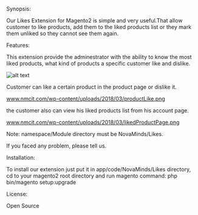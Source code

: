 Synopsis:

Our Likes Extension for Magento2 is simple and very useful.That allow customer to like products, 
add them to the liked products list or they mark them unliked so they cannot see them again. 

Features:

This extension provide the adminestrator with the ability to know the most liked products,
what kind of products a specific customer like and dislike.

![alt text](http://nmcit.com/wp-content/uploads/2018/03/likeGrid.png)


Customer can like a certain product in the product page or dislike it.

www.nmcit.com/wp-content/uploads/2018/03/productLike.png


the customer also can view his liked products list from his account page.

www.nmcit.com/wp-content/uploads/2018/03/likedProductPage.png


Note:
namespace/Module directory must be NovaMinds/Likes.

If you faced any problem, please tell us.

Installation:

To install our extension just put it in app/code/NovaMinds/Likes directory, 
cd to your magento2 root directory and run magento command: 
php bin/magento setup:upgrade

License:

Open Source


